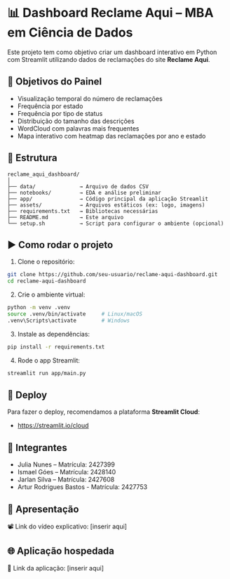 # 📊 Dashboard Reclame Aqui – MBA em Ciência de Dados

Este projeto tem como objetivo criar um dashboard interativo em Python com Streamlit utilizando dados de reclamações do site **Reclame Aqui**.

## 🎯 Objetivos do Painel

- Visualização temporal do número de reclamações
- Frequência por estado
- Frequência por tipo de status
- Distribuição do tamanho das descrições
- WordCloud com palavras mais frequentes
- Mapa interativo com heatmap das reclamações por ano e estado

## 📁 Estrutura

```
reclame_aqui_dashboard/
│
├── data/              → Arquivo de dados CSV
├── notebooks/         → EDA e análise preliminar
├── app/               → Código principal da aplicação Streamlit
├── assets/            → Arquivos estáticos (ex: logo, imagens)
├── requirements.txt   → Bibliotecas necessárias
├── README.md          → Este arquivo
└── setup.sh           → Script para configurar o ambiente (opcional)
```

## ▶️ Como rodar o projeto

1. Clone o repositório:

```bash
git clone https://github.com/seu-usuario/reclame-aqui-dashboard.git
cd reclame-aqui-dashboard
```

2. Crie o ambiente virtual:

```bash
python -m venv .venv
source .venv/bin/activate     # Linux/macOS
.venv\Scripts\activate        # Windows
```

3. Instale as dependências:

```bash
pip install -r requirements.txt
```

4. Rode o app Streamlit:

```bash
streamlit run app/main.py
```

## 🚀 Deploy

Para fazer o deploy, recomendamos a plataforma **Streamlit Cloud**:
- https://streamlit.io/cloud

## 👥 Integrantes

- Julia Nunes – Matrícula: 2427399
- Ismael Góes – Matrícula: 2428140
- Jarlan Silva – Matrícula: 2427608 
- Artur Rodrigues Bastos - Matrícula: 2427753

## 🎥 Apresentação

📽️ Link do vídeo explicativo: [inserir aqui]

## 🌐 Aplicação hospedada

🔗 Link da aplicação: [inserir aqui]

